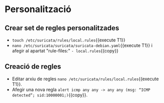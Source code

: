 # Personalització
## Crear set de regles personalitzades
- `touch /etc/suricata/rules/local.rules`{{execute T1}}
- `nano /etc/suricata/suricata/suricata-debian.yaml`{{execute T1}} i afegir al apartat "rule-files:" `- local.rules`{{copy}}
## Creació de regles
- Editar arxiu de regles `nano /etc/suricata/rules/local.rules`{{execute T1}}.
- Afegir una nova regla `alert icmp any any -> any any (msg: “ICMP detected”; sid:10000001;)`{{copy}}.

